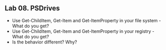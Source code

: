 ## Lab 08. PSDrives

- Use Get-ChildItem, Get-Item and Get-ItemProperty in your file system - What do you get?
- Use Get-ChildItem, Get-Item and Get-ItemProperty in your registry - What do you get?
- Is the behavior different? Why?